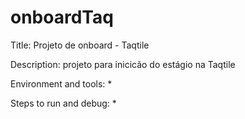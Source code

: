 # onboardTaq

Title: Projeto de onboard - Taqtile

Description: projeto para inicicão do estágio na Taqtile

Environment and tools: *

Steps to run and debug: *
